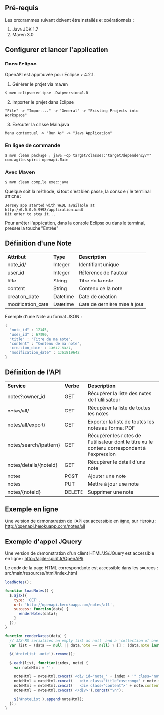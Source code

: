 ## Pré-requis

Les programmes suivant doivent être installés et opérationnels :

1. Java JDK 1.7
2. Maven 3.0

## Configurer et lancer l'application

### Dans Eclipse
OpenAPI est approuvée pour Eclipse > 4.2.1.

1. Générer le projet via maven
<pre><code>$ mvn eclipse:eclipse -Dwtpversion=2.0</code></pre>

2. Importer le projet dans Eclipse
<pre><code>"File" -> "Import..." -> "General" -> "Existing Projects into Workspace"</code></pre>
3. Exécuter la classe Main.java
<pre><code>Menu contextuel -> "Run As" -> "Java Application"</code></pre>

### En ligne de commande

<pre><code>$ mvn clean package ; java -cp target/classes:"target/dependency/*" com.agile.spirit.openapi.Main</code></pre>

### Avec Maven

<pre><code>$ mvn clean compile exec:java</code></pre>

Quelque soit la méthode, si tout s'est bien passé, la console / le terminal affiche :
<pre><code>Jersey app started with WADL available at http://0.0.0.0:9998/application.wadl
Hit enter to stop it...</code></pre>

Pour arrêter l'application, dans la console Eclipse ou dans le terminal, presser la touche "Entrée"

## Définition d'une Note

<table>
  <tr>
    <td><b>Attribut</b></td>
    <td><b>Type</b></td>
    <td><b>Description</b></td>
  </tr>
  <tr>
    <td>note_id/</td>
    <td>Integer</td>
    <td>Identifiant unique</td>
  </tr>
  <tr>
    <td>user_id</td>
    <td>Integer</td>
    <td>Référence de l'auteur</td>
  </tr>
  <tr>
    <td>title</td>
    <td>String</td>
    <td>Titre de la note</td>
  </tr>
  <tr>
    <td>content</td>
    <td>String</td>
    <td>Contenu de la note</td>
  </tr>
  <tr>
    <td>creation_date</td>
    <td>Datetime</td>
    <td>Date de création</td>
  </tr>
  <tr>
    <td>modification_date</td>
    <td>Datetime</td>
    <td>Date de dernière mise à jour</td>
  </tr>
</table>

Exemple d'une Note au format JSON :

```javascript
{
  "note_id" : 12345,
  "user_id" : 67890,
  "title" : "Titre de ma note",
  "content" : "Contenu de ma note",
  "creation_date" : 1361715327,
  "modification_date" : 1361819642
}
```

## Définition de l'API

<table>
  <tr>
    <td><b>Service</b></td>
    <td><b>Verbe</b></td>
    <td><b>Description</b></td>
  </tr>
  <tr>
    <td>notes?:owner_id</td>
    <td>GET</td>
    <td>Récupérer la liste des notes de l'utilisateur</td>
  </tr>
  <tr>
    <td>notes/all/</td>
    <td>GET</td>
    <td>Récupérer la liste de toutes les notes</td>
  </tr>
  <tr>
    <td>notes/all/export/</td>
    <td>GET</td>
    <td>Exporter la liste de toutes les notes au format PDF</td>
  </tr>
  <tr>
    <td>notes/search/{pattern}</td>
    <td>GET</td>
    <td>Récupérer les notes de l'utilisateur dont le titre ou le contenu correspondent à l'expression</td>
  </tr>
  <tr>
    <td>notes/details/{noteId}</td>
    <td>GET</td>
    <td>Récupérer le détail d'une note</td>
  </tr>
  <tr>
    <td>notes</td>
    <td>POST</td>
    <td>Ajouter une note</td>
  </tr>
  <tr>
    <td>notes</td>
    <td>PUT</td>
    <td>Mettre à jour une note</td>
  </tr>
  <tr>
    <td>notes/{noteId}</td>
    <td>DELETE</td>
    <td>Supprimer une note</td>
  </tr>
</table>

## Exemple en ligne

Une version de démonstration de l'API est accessible en ligne, sur Heroku : http://openapi.herokuapp.com/notes/all

## Exemple d'appel JQuery

Une version de démonstration d'un client HTML/JS/JQuery est accessible en ligne : http://agile-spirit.fr/OpenAPI/

Le code de la page HTML correspondante est accessible dans les sources : src/main/resources/html/index.html

```javascript
loadNotes();

function loadNotes() {
  $.ajax({
    type: 'GET',
    url: 'http://openapi.herokuapp.com/notes/all',
    success: function(data) {
      renderNotes(data);
    }
  });  
}

function renderNotes(data) {
  // JAX-RS serializes an empty list as null, and a 'collection of one' as an object (not an 'array of one')
  var list = (data == null || data.note == null) ? [] : (data.note instanceof Array ? data.note : [data.note]);

  $('#noteList .note').remove();
  
  $.each(list, function(index, note) {
    var noteHtml = '';

    noteHtml = noteHtml.concat('<div id="note_' + index + '" class="note">').concat("\n");
    noteHtml = noteHtml.concat('  <div class="title"><strong>' + note.title + '</strong></div>').concat("\n");
    noteHtml = noteHtml.concat('  <div class="content">' + note.content + '</span>').concat("\n");
    noteHtml = noteHtml.concat('</div>').concat("\n");
  	 
    $('#noteList').append(noteHtml);
  });
}
```
